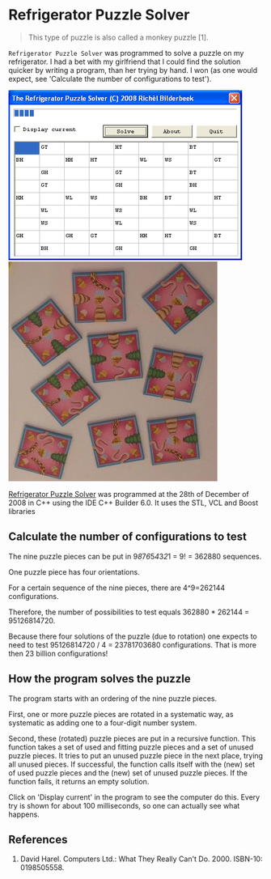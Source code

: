# Refrigerator Puzzle Solver

> This type of puzzle is also called a monkey puzzle [1].

`Refrigerator Puzzle Solver` was
programmed to solve a puzzle on my refrigerator. I had a bet with my
girlfriend that I could find the solution quicker by writing a program,
than her trying by hand. I won (as one would expect, see 'Calculate the
number of configurations to test').


![The refrigerator puzzle](ToolRefrigeratorPuzzleSolver_1_0.png)
![The solver](ToolRefrigeratorPuzzleSolverPuzzle.png)

[Refrigerator Puzzle Solver](ToolRefrigeratorPuzzleSolver.htm) was
programmed at the 28th of December of 2008 in C++ using the IDE C++ Builder 6.0. It uses the STL, VCL and Boost libraries

## Calculate the number of configurations to test


The nine puzzle pieces can be put in 9*8*7*6*5*4*3*2*1 = 9! = 362880 sequences.

One puzzle piece has four orientations.


For a certain sequence of the nine pieces, there are 4^9=262144
configurations.

Therefore, the number of possibilities to test equals 362880 * 262144 = 95126814720.

Because there four solutions of the puzzle (due to rotation) one expects
to need to test 95126814720 / 4 = 23781703680 configurations. That is
more then 23 billion configurations!

## How the program solves the puzzle

The program starts with an ordering of the nine puzzle pieces.

First, one or more puzzle pieces are rotated in a systematic way, as
systematic as adding one to a four-digit number system.

Second, these (rotated) puzzle pieces are put in a recursive function.
This function takes a set of used and fitting puzzle pieces and a set of
unused puzzle pieces. It tries to put an unused puzzle piece in the next
place, trying all unused pieces. If successful, the function calls
itself with the (new) set of used puzzle pieces and the (new) set of
unused puzzle pieces. If the function fails, it returns an empty
solution.

Click on 'Display current' in the program to see the computer do this.
Every try is shown for about 100 milliseconds, so one can actually see
what happens.

## References

1.  David Harel. Computers Ltd.: What They Really Can\'t Do. 2000.
    ISBN-10: 0198505558.
